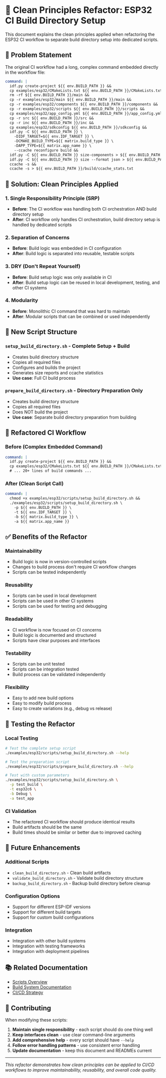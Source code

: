 # 🧹 Clean Principles Refactor: ESP32 CI Build Directory Setup

This document explains the clean principles applied when refactoring the ESP32 CI workflow to separate build directory setup into dedicated scripts.

## 🎯 Problem Statement

The original CI workflow had a long, complex command embedded directly in the workflow file:

```yaml
command: |
  idf.py create-project ${{ env.BUILD_PATH }} &&
  cp examples/esp32/CMakeLists.txt ${{ env.BUILD_PATH }}/CMakeLists.txt &&
  rm -rf ${{ env.BUILD_PATH }}/main &&
  cp -r examples/esp32/main ${{ env.BUILD_PATH }}/main &&
  cp -r examples/esp32/components ${{ env.BUILD_PATH }}/components &&
  cp -r examples/esp32/scripts ${{ env.BUILD_PATH }}/scripts &&
  cp examples/esp32/app_config.yml ${{ env.BUILD_PATH }}/app_config.yml &&
  cp -r src ${{ env.BUILD_PATH }}/src &&
  cp -r inc ${{ env.BUILD_PATH }}/inc &&
  cp examples/esp32/sdkconfig ${{ env.BUILD_PATH }}/sdkconfig &&
  idf.py -C ${{ env.BUILD_PATH }} \
    -DIDF_TARGET=${{ env.IDF_TARGET }} \
    -DCMAKE_BUILD_TYPE=${{ matrix.build_type }} \
    -DAPP_TYPE=${{ matrix.app_name }} \
    --ccache reconfigure build &&
  idf.py -C ${{ env.BUILD_PATH }} size-components > ${{ env.BUILD_PATH }}/build/size.txt &&
  idf.py -C ${{ env.BUILD_PATH }} size --format json > ${{ env.BUILD_PATH }}/build/size.json &&
  ccache -s &&
  ccache -s > ${{ env.BUILD_PATH }}/build/ccache_stats.txt
```

## 🔧 Solution: Clean Principles Applied

### 1. **Single Responsibility Principle (SRP)**
- **Before**: The CI workflow was handling both CI orchestration AND build directory setup
- **After**: CI workflow only handles CI orchestration, build directory setup is handled by dedicated scripts

### 2. **Separation of Concerns**
- **Before**: Build logic was embedded in CI configuration
- **After**: Build logic is separated into reusable, testable scripts

### 3. **DRY (Don't Repeat Yourself)**
- **Before**: Build setup logic was only available in CI
- **After**: Build setup logic can be reused in local development, testing, and other CI systems

### 4. **Modularity**
- **Before**: Monolithic CI command that was hard to maintain
- **After**: Modular scripts that can be combined or used independently

## 📁 New Script Structure

### **`setup_build_directory.sh`** - Complete Setup + Build
- Creates build directory structure
- Copies all required files
- Configures and builds the project
- Generates size reports and ccache statistics
- **Use case**: Full CI build process

### **`prepare_build_directory.sh`** - Directory Preparation Only
- Creates build directory structure
- Copies all required files
- Does NOT build the project
- **Use case**: Separate build directory preparation from building

## 🔄 Refactored CI Workflow

### **Before (Complex Embedded Command)**
```yaml
command: |
  idf.py create-project ${{ env.BUILD_PATH }} &&
  cp examples/esp32/CMakeLists.txt ${{ env.BUILD_PATH }}/CMakeLists.txt &&
  # ... 20+ lines of build commands ...
```

### **After (Clean Script Call)**
```yaml
command: |
  chmod +x examples/esp32/scripts/setup_build_directory.sh &&
  ./examples/esp32/scripts/setup_build_directory.sh \
    -p ${{ env.BUILD_PATH }} \
    -t ${{ env.IDF_TARGET }} \
    -b ${{ matrix.build_type }} \
    -a ${{ matrix.app_name }}
```

## ✅ Benefits of the Refactor

### **Maintainability**
- Build logic is now in version-controlled scripts
- Changes to build process don't require CI workflow changes
- Scripts can be tested independently

### **Reusability**
- Scripts can be used in local development
- Scripts can be used in other CI systems
- Scripts can be used for testing and debugging

### **Readability**
- CI workflow is now focused on CI concerns
- Build logic is documented and structured
- Scripts have clear purposes and interfaces

### **Testability**
- Scripts can be unit tested
- Scripts can be integration tested
- Build process can be validated independently

### **Flexibility**
- Easy to add new build options
- Easy to modify build process
- Easy to create variations (e.g., debug vs release)

## 🧪 Testing the Refactor

### **Local Testing**
```bash
# Test the complete setup script
./examples/esp32/scripts/setup_build_directory.sh --help

# Test the preparation script
./examples/esp32/scripts/prepare_build_directory.sh --help

# Test with custom parameters
./examples/esp32/scripts/setup_build_directory.sh \
  -p test_build \
  -t esp32c6 \
  -b Debug \
  -a test_app
```

### **CI Validation**
- The refactored CI workflow should produce identical results
- Build artifacts should be the same
- Build times should be similar or better due to improved caching

## 🔮 Future Enhancements

### **Additional Scripts**
- `clean_build_directory.sh` - Clean build artifacts
- `validate_build_directory.sh` - Validate build directory structure
- `backup_build_directory.sh` - Backup build directory before cleanup

### **Configuration Options**
- Support for different ESP-IDF versions
- Support for different build targets
- Support for custom build configurations

### **Integration**
- Integration with other build systems
- Integration with testing frameworks
- Integration with deployment pipelines

## 📚 Related Documentation

- [Scripts Overview](../README.md)
- [Build System Documentation](docs/README_BUILD_SYSTEM.md)
- [CI/CD Strategy](../../../.github/CI_CACHING_STRATEGY.md)

## 🤝 Contributing

When modifying these scripts:

1. **Maintain single responsibility** - each script should do one thing well
2. **Keep interfaces clean** - use clear command-line arguments
3. **Add comprehensive help** - every script should have `--help`
4. **Follow error handling patterns** - use consistent error handling
5. **Update documentation** - keep this document and READMEs current

---

*This refactor demonstrates how clean principles can be applied to CI/CD workflows to improve maintainability, reusability, and overall code quality.*